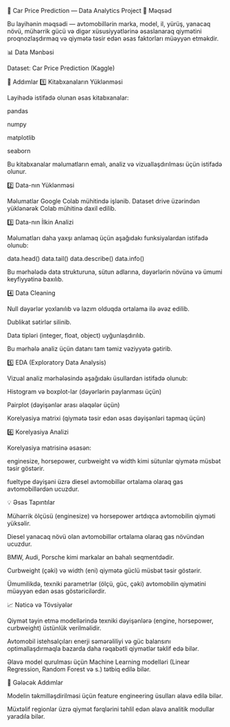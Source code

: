 🚗 Car Price Prediction — Data Analytics Project
📌 Məqsəd

Bu layihənin məqsədi — avtomobillərin marka, model, il, yürüş, yanacaq növü, mühərrik gücü və digər xüsusiyyətlərinə əsaslanaraq qiymətini proqnozlaşdırmaq və qiymətə təsir edən əsas faktorları müəyyən etməkdir.

📊 Data Mənbəsi

Dataset: Car Price Prediction (Kaggle)

🧩 Addımlar
1️⃣ Kitabxanaların Yüklənməsi

Layihədə istifadə olunan əsas kitabxanalar:

pandas

numpy

matplotlib

seaborn

Bu kitabxanalar məlumatların emalı, analiz və vizuallaşdırılması üçün istifadə olunur.

2️⃣ Data-nın Yüklənməsi

Məlumatlar Google Colab mühitində işlənib.
Dataset drive üzərindən yüklənərək Colab mühitinə daxil edilib.

3️⃣ Data-nın İlkin Analizi

Məlumatları daha yaxşı anlamaq üçün aşağıdakı funksiyalardan istifadə olunub:

data.head()
data.tail()
data.describe()
data.info()


Bu mərhələdə data strukturuna, sütun adlarına, dəyərlərin növünə və ümumi keyfiyyətinə baxılıb.

4️⃣ Data Cleaning

Null dəyərlər yoxlanılıb və lazım olduqda ortalama ilə əvəz edilib.

Dublikat sətirlər silinib.

Data tipləri (integer, float, object) uyğunlaşdırılıb.

Bu mərhələ analiz üçün datanı tam təmiz vəziyyətə gətirib.

5️⃣ EDA (Exploratory Data Analysis)

Vizual analiz mərhələsində aşağıdakı üsullardan istifadə olunub:

Histogram və boxplot-lar (dəyərlərin paylanması üçün)

Pairplot (dəyişənlər arası əlaqələr üçün)

Korelyasiya matrixi (qiymətə təsir edən əsas dəyişənləri tapmaq üçün)

6️⃣ Korelyasiya Analizi

Korelyasiya matrisinə əsasən:

enginesize, horsepower, curbweight və width kimi sütunlar qiymətə müsbət təsir göstərir.

fueltype dəyişəni üzrə diesel avtomobillər ortalama olaraq gas avtomobillərdən ucuzdur.

💡 Əsas Tapıntılar

Mühərrik ölçüsü (enginesize) və horsepower artdıqca avtomobilin qiyməti yüksəlir.

Diesel yanacaq növü olan avtomobillər ortalama olaraq gas növündən ucuzdur.

BMW, Audi, Porsche kimi markalar ən bahalı seqmentdədir.

Curbweight (çəki) və width (eni) qiymətə güclü müsbət təsir göstərir.

Ümumilikdə, texniki parametrlər (ölçü, güc, çəki) avtomobilin qiymətini müəyyən edən əsas göstəricilərdir.

📈 Nəticə və Tövsiyələr

Qiymət təyin etmə modellərində texniki dəyişənlərə (engine, horsepower, curbweight) üstünlük verilməlidir.

Avtomobil istehsalçıları enerji səmərəliliyi və güc balansını optimallaşdırmaqla bazarda daha rəqabətli qiymətlər təklif edə bilər.

Əlavə model qurulması üçün Machine Learning modelləri (Linear Regression, Random Forest və s.) tətbiq edilə bilər.

🧠 Gələcək Addımlar

Modelin təkmilləşdirilməsi üçün feature engineering üsulları əlavə edilə bilər.

Müxtəlif regionlar üzrə qiymət fərqlərini təhlil edən əlavə analitik modullar yaradıla bilər.
